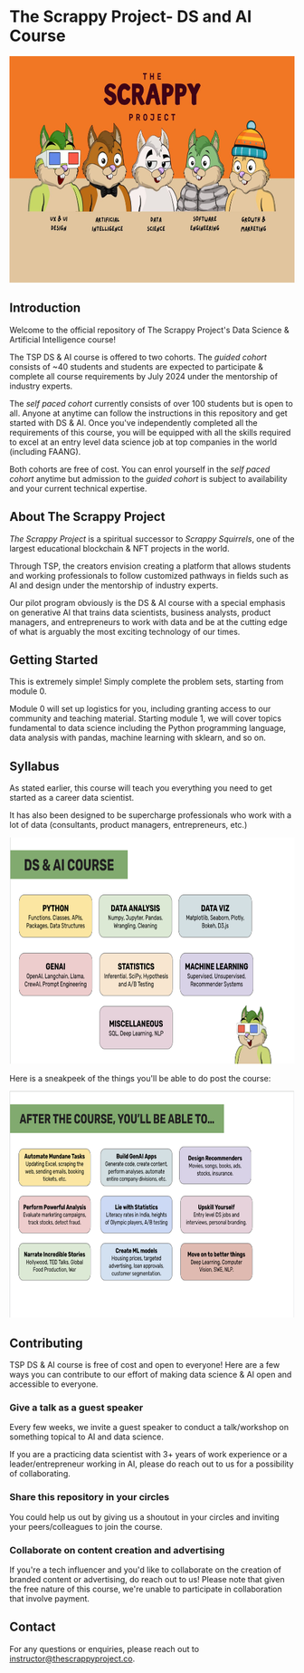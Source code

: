 # The Scrappy Project- DS and AI Course

<div align="center">
    <img src="images/banner.jpg" height="400">
</div>

## Introduction

Welcome to the official repository of The Scrappy Project's Data Science & Artificial Intelligence course!

The TSP DS & AI course is offered to two cohorts. The *guided cohort* consists of ~40 students and students are expected to participate & complete all course requirements by July 2024 under the mentorship of industry experts.

The *self paced cohort* currently consists of over 100 students but is open to all. Anyone at anytime can follow the instructions in this repository and get started with DS & AI. Once you've independently completed all the requirements of this course, you will be equipped with all the skills required to excel at an entry level data science job at top companies in the world (including FAANG).

Both cohorts are free of cost. You can enrol yourself in the *self paced cohort* anytime but admission to the *guided cohort* is subject to availability and your current technical expertise.

## About The Scrappy Project

*The Scrappy Project* is a spiritual successor to *Scrappy Squirrels*, one of the largest educational blockchain & NFT projects in the world.

Through TSP, the creators envision creating a platform that allows students and working professionals to follow customized pathways in fields such as AI and design under the mentorship of industry experts.

Our pilot program obviously is the DS & AI course with a special emphasis on generative AI that trains data scientists, business analysts, product managers, and entrepreneurs to work with data and be at the cutting edge of what is arguably the most exciting technology of our times.

## Getting Started

This is extremely simple! Simply complete the problem sets, starting from module 0.

Module 0 will set up logistics for you, including granting access to our community and teaching material. Starting module 1, we will cover topics fundamental to data science including the Python programming language, data analysis with pandas, machine learning with sklearn, and so on.

## Syllabus

As stated earlier, this course will teach you everything you need to get started as a career data scientist.

It has also been designed to be supercharge professionals who work with a lot of data (consultants, product managers, entrepreneurs, etc.)

<div align="center">
    <img src="images/syllabus.png" height="400">
</div>

Here is a sneakpeek of the things you'll be able to do post the course:

<div align="center">
    <img src="images/skills.png" height="400">
</div>

## Contributing

TSP DS & AI course is free of cost and open to everyone! Here are a few ways you can contribute to our effort of making data science & AI open and accessible to everyone.

### Give a talk as a guest speaker

Every few weeks, we invite a guest speaker to conduct a talk/workshop on something topical to AI and data science.

If you are a practicing data scientist with 3+ years of work experience or a leader/entrepreneur working in AI, please do reach out to us for a possibility of collaborating.

### Share this repository in your circles

You could help us out by giving us a shoutout in your circles and inviting your peers/colleagues to join the course. 

### Collaborate on content creation and advertising

If you're a tech influencer and you'd like to collaborate on the creation of branded content or advertising, do reach out to us! Please note that given the free nature of this course, we're unable to participate in collaboration that involve payment.

## Contact

For any questions or enquiries, please reach out to instructor@thescrappyproject.co.
